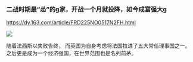 ### 二战时期最“怂”的g家，开战一个月就投降，如今成富强大g
https://dy.163.com/article/FRD225NO0517N2FH.html

<img src="https://nimg.ws.126.net/?url=http%3A%2F%2Fdingyue.ws.126.net%2F2020%2F1114%2F26631440j00qjrp2h000oc000ey009lc.jpg&thumbnail=650x2147483647&quality=80&type=jpg">

随着法西斯以失败告终，
而英国为自身考虑将法国拉进了五大常任理事国之一。之后更是成为一个经济强国，在世界范围也是名列前茅。
